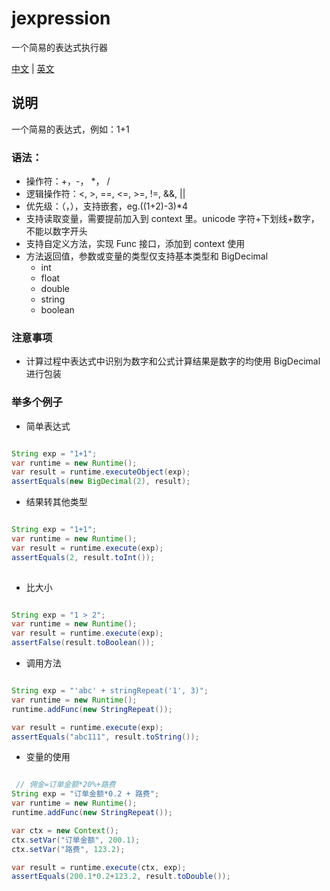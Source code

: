 # jexpression
一个简易的表达式执行器

[中文](./README.md) | [英文](./readme/readme_en.md)

## 说明

一个简易的表达式，例如：1+1

### 语法：
* 操作符：+，-， *， /
* 逻辑操作符：<, >, ==, <=, >=, !=, &&, ||
* 优先级：（，），支持嵌套，eg.((1+2)-3)*4
* 支持读取变量，需要提前加入到 context 里。unicode 字符+下划线+数字，不能以数字开头
* 支持自定义方法，实现 Func 接口，添加到 context 使用
* 方法返回值，参数或变量的类型仅支持基本类型和 BigDecimal
  * int
  * float
  * double
  * string
  * boolean

### 注意事项
* 计算过程中表达式中识别为数字和公式计算结果是数字的均使用 BigDecimal 进行包装

### 举多个例子

* 简单表达式


```java

String exp = "1+1";
var runtime = new Runtime();
var result = runtime.executeObject(exp);
assertEquals(new BigDecimal(2), result);

```

* 结果转其他类型
```java

String exp = "1+1";
var runtime = new Runtime();
var result = runtime.execute(exp);
assertEquals(2, result.toInt());
        
```

* 比大小
```java

String exp = "1 > 2";
var runtime = new Runtime();
var result = runtime.execute(exp);
assertFalse(result.toBoolean());

```

* 调用方法
```java

String exp = "'abc' + stringRepeat('1', 3)";
var runtime = new Runtime();
runtime.addFunc(new StringRepeat());

var result = runtime.execute(exp);
assertEquals("abc111", result.toString());

```


* 变量的使用
```java

 // 佣金=订单金额*20%+路费
String exp = "订单金额*0.2 + 路费";
var runtime = new Runtime();
runtime.addFunc(new StringRepeat());

var ctx = new Context();
ctx.setVar("订单金额", 200.1);
ctx.setVar("路费", 123.2);

var result = runtime.execute(ctx, exp);
assertEquals(200.1*0.2+123.2, result.toDouble());

```